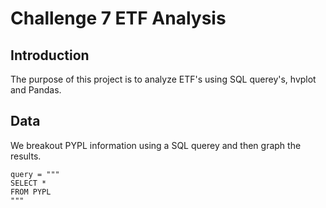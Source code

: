 # Challenge 7 ETF Analysis

## Introduction
The purpose of this project is to analyze ETF's using SQL querey's, hvplot and Pandas.

## Data
We breakout PYPL information using a SQL querey and then graph the results.
```
query = """
SELECT *
FROM PYPL
"""
```

